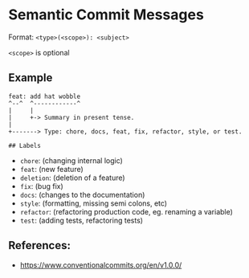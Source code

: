 # Semantic Commit Messages

Format: `<type>(<scope>): <subject>`

`<scope>` is optional

## Example

```
feat: add hat wobble
^--^  ^------------^
|     |
|     +-> Summary in present tense.
|
+-------> Type: chore, docs, feat, fix, refactor, style, or test.

## Labels
```
- `chore`: (changing internal logic)
- `feat`: (new feature)
- `deletion`: (deletion of a feature)
- `fix`: (bug fix)
- `docs`: (changes to the documentation)
- `style`: (formatting, missing semi colons, etc)
- `refactor`: (refactoring production code, eg. renaming a variable)
- `test`: (adding tests, refactoring tests)

## References:

- https://www.conventionalcommits.org/en/v1.0.0/
